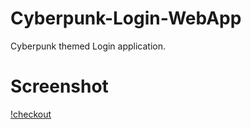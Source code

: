 # Cyberpunk-Login-WebApp
Cyberpunk themed Login application. 

# Screenshot
[!checkout](https://i.postimg.cc/WbFj6fky/cyberpunk.png)
